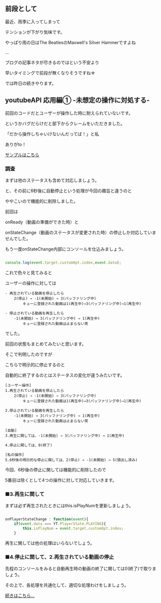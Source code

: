 ## 前段として

最近、雨季に入ってしまって

テンションが下がり気味です。

やっぱり雨の日はThe BeatlesのMaxwell's Silver Hammerですよね

...

ブログの記事ネタが尽きるのではという不安より

早いタイミングで前段が無くなりそうですね☆

では昨日の続きやります。

## youtubeAPI 応用編① -未想定の操作に対処する-

前回のコードだとユーザーが操作した時に耐えられていないです。

というかバグだらけだと部下からクレームをいただきました。

「だから操作しちゃいけないんだってば！」と私

ありがto！

[サンプルはこちら](http://nekokke.tech/sample/youtube/03/index.html "　")

### 調査

まずは他のステータスも含めて対応しましょう。

と、その前に6秒後に自動停止という処理が今回の趣旨と違うのと

ややこいので機能的に削除しました。

前回は

onReady（動画の準備ができた時）と

onStateChange（動画のステータスが変更された時）の停止しか対応していませんでした。

もう一度onStateChange内部にコンソールを仕込みましょう。

```js

console.log(event.target.customOpt.index,event.data);
```

これで色々と見てみると

ユーザーの操作に対しては

```
- 再生されている動画を停止したら
	2(停止) → -1(未開始) → 3(バッファリング中)
		キューに登録された動画は1(再生中)→3(バッファリング中)→1(再生中)

- 停止されている動画を再生したら
	-1(未開始) → 3(バッファリング中) → 1(再生中)
		キューに登録された動画は止まらない笑
```

でした。

前回の状態もまとめてみたいと思います。

そこで判明したのですが

こちらで明示的に停止するのと

自動的に終了するのとはステータスの変化が違うみたいです。

```
[ユーザー操作]
1.再生されている動画を停止したら
	2(停止) → -1(未開始) → 3(バッファリング中)
		キューに登録された動画は1(再生中)→3(バッファリング中)→1(再生中)

2.停止されている動画を再生したら
	-1(未開始) → 3(バッファリング中) → 1(再生中)
		キューに登録された動画は止まらない笑

[自動]
3.再生に関しては、-1(未開始) → 3(バッファリング中) → 1(再生中)

4.停止に関しては、0(終了)

[私の操作]
5.6秒後の明示的な停止に関しては、2(停止) → -1(未開始) → 5(頭出し済み)
```

今回、6秒後の停止に関しては機能的に削除したので

5番目は除くとして4つの操作に対して対応していきます。

### ■3.再生に関して

まずは必ず再生されたときにはthis.isPlayNumを更新しましょう。

```js

onPlayerStateChange : function(event){
	if(event.data === YT.PlayerState.PLAYING){
		this.isPlayNum = event.target.customOpt.index;
	}
```

再生に関しては他の処理はいらないでしょう。

### ■4.停止に関して、2.再生されている動画の停止

先程のコンソールをみると自動再生時の動画の終了に関しては0(終了)で取りましょう。

その上で、各処理を共通化して、適切な処理わけをしましょう。

[続きはこちら…](http://nekokke.tech/youtube04/#-)